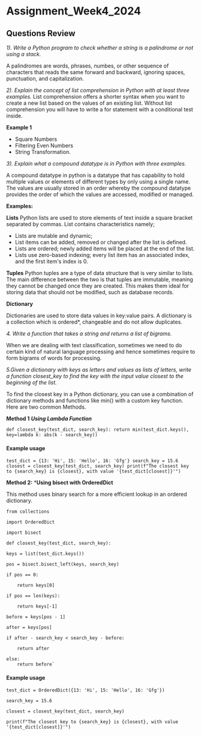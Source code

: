 # Assignment_Week4_2024
##  Questions Review
*1). Write a Python program to check whether a string is a palindrome or not using a stack.*

A palindromes are words, phrases, numbes, or other sequence of characters that reads the same forward and backward, ignoring spaces, punctuation, and capitalization.

*2). Explain the concept of list comprehension in Python with at least three examples.*
List comprehension offers a shorter syntax when you want to create a new list based on the values of an existing list. Without list comprehension you will have to write a for statement with a conditional test inside.

**Example 1**
- Square Numbers
- Filtering Even Numbers
- String Transformation.

*3). Explain what a compound datatype is in Python with three examples.*

A compound datatype in python is a datatype that has capability to hold multiple values or elements of different types by only using a single name. The values are usually stored in an order whereby the compound datatype provides the order of which the values are accessed, modified or managed.

**Examples:**

**Lists**
Python lists are used to store elements of text inside a square bracket separated by commas. List contains characteristics namely;
- Lists are mutable and dynamic;
- List items can be added, removed or changed after the list is defined. 
- Lists are ordered; newly added items will be placed at the end of the list. 
- Lists use zero-based indexing; every list item has an associated index, and the first item's index is 0.

**Tuples**
Python tuples are a type of data structure that is very similar to lists. The main difference between the two is that tuples are immutable, meaning they cannot be changed once they are created. This makes them ideal for storing data that should not be modified, such as database records.

**Dictionary**

Dictionaries are used to store data values in key:value pairs. A dictionary is a collection which is ordered*, changeable and do not allow duplicates.

*4. Write a function that takes a string and returns a list of bigrams.*

When we are dealing with text classification, sometimes we need to do certain kind of natural language processing and hence sometimes require to form bigrams of words for processing.

*5.Given a dictionary with keys as letters and values as lists of letters, write a function closest_key to find the key with the input value closest to the beginning of the list.*

To find the closest key in a Python dictionary, you can use a combination of dictionary methods and functions like min() with a custom key function. Here are two common Methods.

**Method 1** ***Using Lambda Function***

`def closest_key(test_dict, search_key):
    return min(test_dict.keys(), key=lambda k: abs(k - search_key))`

#### Example usage

`test_dict = {13: 'Hi', 15: 'Hello', 16: 'Gfg'}
search_key = 15.6
closest = closest_key(test_dict, search_key)
print(f"The closest key to {search_key} is {closest}, with value '{test_dict[closest]}'")`

**Method 2:** ***Using bisect with OrderedDict**

This method uses binary search for a more efficient lookup in an ordered dictionary.


`from collections`

`import OrderedDict`

`import bisect`

`def closest_key(test_dict, search_key):`

    keys = list(test_dict.keys())
    
    pos = bisect.bisect_left(keys, search_key)
    
    if pos == 0:
    
        return keys[0]
        
    if pos == len(keys):
    
        return keys[-1]
        
    before = keys[pos - 1]
    
    after = keys[pos]
    
    if after - search_key < search_key - before:
    
        return after
        
    else:
        return before`
        

#### Example usage

`test_dict = OrderedDict({13: 'Hi', 15: 'Hello', 16: 'Gfg'})`

`search_key = 15.6`

`closest = closest_key(test_dict, search_key)`

`print(f"The closest key to {search_key} is {closest}, with value '{test_dict[closest]}'")`
